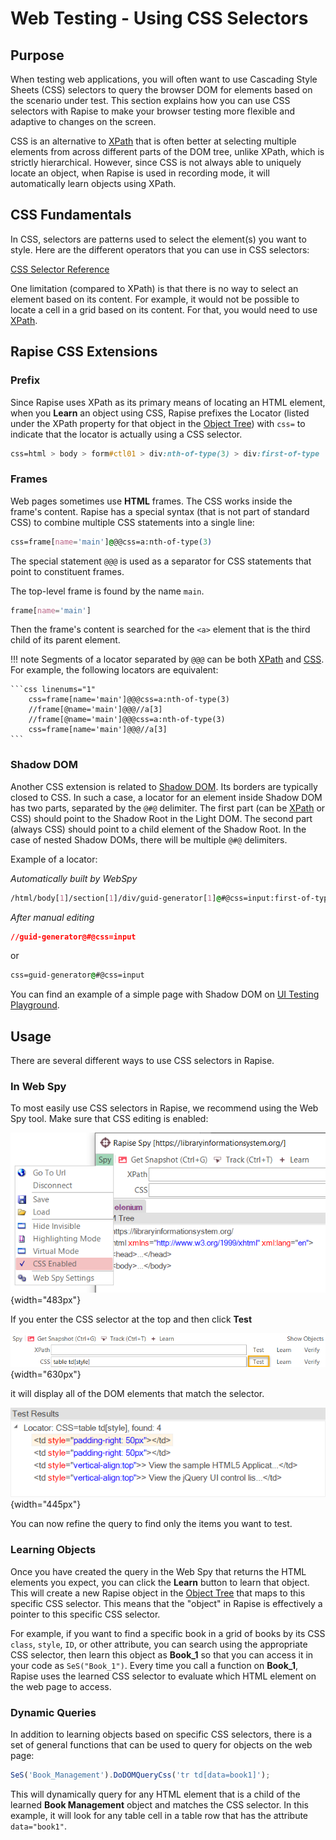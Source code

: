 # Web Testing - Using CSS Selectors

## Purpose

When testing web applications, you will often want to use Cascading Style Sheets (CSS) selectors to query the browser DOM for elements based on the scenario under test. This section explains how you can use CSS selectors with Rapise to make your browser testing more flexible and adaptive to changes on the screen.

CSS is an alternative to [XPath](xpath.md) that is often better at selecting multiple elements from across different parts of the DOM tree, unlike XPath, which is strictly hierarchical. However, since CSS is not always able to uniquely locate an object, when Rapise is used in recording mode, it will automatically learn objects using XPath.

## CSS Fundamentals

In CSS, selectors are patterns used to select the element(s) you want to style. Here are the different operators that you can use in CSS selectors:

[CSS Selector Reference](https://www.w3schools.com/cssref/css_selectors.asp)

One limitation (compared to XPath) is that there is no way to select an element based on its content. For example, it would not be possible to locate a cell in a grid based on its content. For that, you would need to use [XPath](xpath.md).

## Rapise CSS Extensions

### Prefix

Since Rapise uses XPath as its primary means of locating an HTML element, when you **Learn** an object using CSS, Rapise prefixes the Locator (listed under the XPath property for that object in the [Object Tree](object_tree.md)) with `css=` to indicate that the locator is actually using a CSS selector.

```css
css=html > body > form#ctl01 > div:nth-of-type(3) > div:first-of-type
```

### Frames

Web pages sometimes use **HTML** frames. The CSS works inside the frame's content. Rapise has a special syntax (that is not part of standard CSS) to combine multiple CSS statements into a single line:

```css
css=frame[name='main']@@@css=a:nth-of-type(3)
```

The special statement `@@@` is used as a separator for CSS statements that point to constituent frames.

The top-level frame is found by the name `main`.

```css
frame[name='main']
```

Then the frame's content is searched for the `<a>` element that is the third child of its parent element.

!!! note
    Segments of a locator separated by `@@@` can be both [XPath](xpath.md#frames) and [CSS](css.md#frames). For example, the following locators are equivalent:

    ```css linenums="1"
        css=frame[name='main']@@@css=a:nth-of-type(3)
        //frame[@name='main']@@@//a[3]
        //frame[@name='main']@@@css=a:nth-of-type(3)
        css=frame[name='main']@@@//a[3]
    ```

### Shadow DOM

Another CSS extension is related to [Shadow DOM](https://developer.mozilla.org/en-US/docs/Web/API/Web_components/Using_shadow_DOM). Its borders are typically closed to CSS. In such a case, a locator for an element inside Shadow DOM has two parts, separated by the `@#@` delimiter. The first part (can be [XPath](xpath.md) or CSS) should point to the Shadow Root in the Light DOM. The second part (always CSS) should point to a child element of the Shadow Root. In the case of nested Shadow DOMs, there will be multiple `@#@` delimiters.

Example of a locator:

*Automatically built by WebSpy*
```css
/html/body[1]/section[1]/div/guid-generator[1]@#@css=input:first-of-type
```
*After manual editing*
```css
//guid-generator@#@css=input
```
or
```css
css=guid-generator@#@css=input
```

You can find an example of a simple page with Shadow DOM on [UI Testing Playground](http://uitestingplayground.com/shadowdom).

## Usage

There are several different ways to use CSS selectors in Rapise.

### In Web Spy

To most easily use CSS selectors in Rapise, we recommend using the Web Spy tool. Make sure that CSS editing is enabled:

![css enabled](./img/css_enabled.png){width="483px"}

If you enter the CSS selector at the top and then click **Test**

![css edit](./img/css_edit.png){width="630px"}

it will display all of the DOM elements that match the selector.

![web_spy\_css2](./img/css_results.png){width="445px"}

You can now refine the query to find only the items you want to test.

### Learning Objects

Once you have created the query in the Web Spy that returns the HTML elements you expect, you can click the **Learn** button to learn that object. This will create a new Rapise object in the [Object Tree](object_tree.md) that maps to this specific CSS selector. This means that the "object" in Rapise is effectively a pointer to this specific CSS selector.

For example, if you want to find a specific book in a grid of books by its CSS `class`, `style`, `ID`, or other attribute, you can search using the appropriate CSS selector, then learn this object as **Book_1** so that you can access it in your code as `SeS("Book_1")`. Every time you call a function on **Book_1**, Rapise uses the learned CSS selector to evaluate which HTML element on the web page to access.

### Dynamic Queries

In addition to learning objects based on specific CSS selectors, there is a set of general functions that can be used to query for objects on the web page:

```javascript
SeS('Book_Management').DoDOMQueryCss('tr td[data=book1]');
```

This will dynamically query for any HTML element that is a child of the learned **Book Management** object and matches the CSS selector. In this example, it will look for any table cell in a table row that has the attribute `data="book1"`.